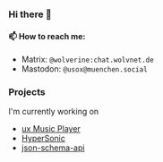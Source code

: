 ### Hi there 👋

#### 📫 How to reach me:
- Matrix: `@wolverine:chat.wolvnet.de`
- Mastodon: `@usox@muenchen.social`

### Projects

I'm currently working on
- [ux Music Player](https://github.com/uxmp/uxmp)
- [HyperSonic](https://github.com/usox/hypersonic)
- [json-schema-api](https://github.com/usox/json-schema-api)

<!--
**usox/usox** is a ✨ _special_ ✨ repository because its `README.md` (this file) appears on your GitHub profile.

Here are some ideas to get you started:

- 🔭 I’m currently working on ...
- 🌱 I’m currently learning ...
- 👯 I’m looking to collaborate on ...
- 🤔 I’m looking for help with ...
- 💬 Ask me about ...
- 📫 How to reach me: ...
- 😄 Pronouns: ...
- ⚡ Fun fact: ...
-->
